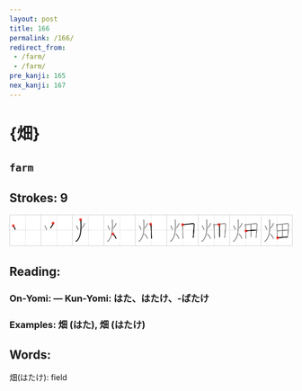 ```yaml
---
layout: post
title: 166
permalink: /166/
redirect_from:
 - /farm/
 - /farm/
pre_kanji: 165
nex_kanji: 167
---
```


# {畑}

## `farm`

## Strokes: 9

<div class="stroke"><img src="../images/E79591.png" /></div>

## Reading:

### On-Yomi:  &mdash; Kun-Yomi: はた、はたけ、-ばたけ

### Examples: 畑 (はた), 畑 (はたけ)

## Words:

畑(はたけ): field
